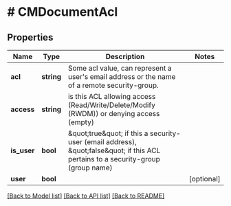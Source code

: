 # # CMDocumentAcl

## Properties

Name | Type | Description | Notes
------------ | ------------- | ------------- | -------------
**acl** | **string** | Some acl value, can represent a user&#39;s email address or the name of a remote security-group. |
**access** | **string** | is this ACL allowing access (Read/Write/Delete/Modify (RWDM)) or denying access (empty) |
**is_user** | **bool** | \&quot;true\&quot; if this a security-user (email address), \&quot;false\&quot; if this ACL pertains to a security-group (group name) |
**user** | **bool** |  | [optional]

[[Back to Model list]](../../README.md#models) [[Back to API list]](../../README.md#endpoints) [[Back to README]](../../README.md)
